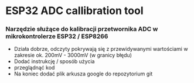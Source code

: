 # ESP32 ADC callibration tool

### Narzędzie służące do kalibracji przetwornika ADC w mikrokontrolerze ESP32 / ESP8266

- Działa dobrze, odczyty pokrywają się z przewidywanymi wartościami w zakresie ok. 200mV - 3000mV (w granicy błędu)
- Dodać instrukcję / sposób użycia
- przeglądnąć kod
- Na koniec dodać plik arkusza google do repozytorium git
